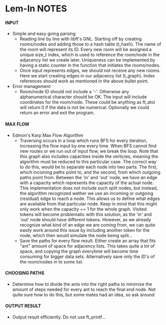 # Lem-In NOTES

#### INPUT
*	Simple and easy going parsing
	*	Reading line by line with libft's GNL. Starting off by creating rooms/nodes
	and adding those to a hash table (t_hash). The name of the room will represent its ID. Every new room will be assigned a unique size_t index, which is used to reference the room/node in the adjacency list we create later. Uniqueness can be implemented by having a static counter in the function that initiates the rooms/nodes.
	*	Once input represents edges, we should not receive any new rooms. Here we start creating edges in our adjacency list (t_graph). Index references should work as mentioned in the above bullet point.
*	Error management
	*	Room/node ID should not include a '-'. Otherwise any alphanumerical character should be OK. The input will include coordinates for the room/node. These could be anything as ft_atoi will return 0 if the data is not be numerical. Optionally we could return an error and exit the program.

#### MAX FLOW
*	Edmon's Karp Max Flow Algorithm
	*	Traversing occurs in a loop which runs BFS for every iteration, increasing the flow input by one every time. When BFS cannot find new routes or we run out of input flow, we break the loop. Note that this graph also includes capacities inside the verticies, meaning the algorithm must be reduced to this particular case. The correct way to do this, would be to separate each node into two parts. The first, which incoming paths point to, and the second, from which outgoing paths point from. Between the 'in' and 'out' node, we have an edge with a capacity which represents the capacity of the actual node. This implementation does not include such split nodes, but instead, the algorithm recognized wether we use an incoming or outgoing (residual) edge to reach a node. This allows us to define what edges are available from that particular node. Keep in mind that this might only work when the capacity == 1 for the whole graph. Visited tokens will become problematic with this solution, as the 'in' and 'out' node should have different tokens. However, as we already recognize what kind of an edge we are coming from, we can quite easily work around this issue by including another token for the node, which then would simulate the node being split...
	*	Save the paths for every flow result. Either create an array that fits "ant" amount of space for adjacency lists. This takes quite a lot of space, and copying the graph everytime will become time consuming for bigger data sets. Alternatively save only the ID's of the room/nodes in to some list.

#### CHOOSING PATHS
*	Determine how to divide the ants into the right paths to minimize the amount of steps needed for every ant to reach the final end node. Not quite sure how to do this, but some mates had an idea, so ask around

#### OUTPUT RESULT
*	Output result efficiently. Do not use ft_printf...